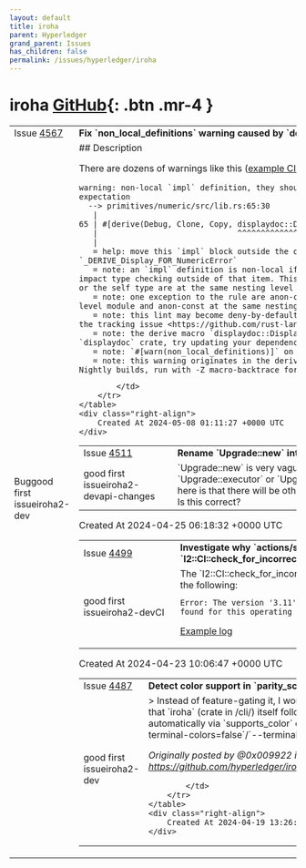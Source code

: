 ```yaml
---
layout: default
title: iroha
parent: Hyperledger
grand_parent: Issues
has_children: false
permalink: /issues/hyperledger/iroha
---
```


# iroha <span class="fs-3 right-align">[GitHub](https://github.com/hyperledger/iroha){: .btn .mr-4 }</span>


<div>
    <table>
        <tr>
            <td>
                Issue <a href="https://github.com/hyperledger/iroha/issues/4567" class=".btn">4567</a>
            </td>
            <td>
                <b>
                    Fix `non_local_definitions` warning caused by `derive(displaydoc::Display)`
                </b>
            </td>
        </tr>
        <tr>
            <td>
                <span class="chip">Bug</span><span class="chip">good first issue</span><span class="chip">iroha2-dev</span>
            </td>
            <td>
                ## Description

There are dozens of warnings like this ([example CI run](https://github.com/hyperledger/iroha/actions/runs/8994520149/job/24708092714?pr=4456)):

```
warning: non-local `impl` definition, they should be avoided as they go against expectation
  --> primitives/numeric/src/lib.rs:65:30
   |
65 | #[derive(Debug, Clone, Copy, displaydoc::Display)]
   |                              ^^^^^^^^^^^^^^^^^^^
   |
   = help: move this `impl` block outside the of the current constant `_DERIVE_Display_FOR_NumericError`
   = note: an `impl` definition is non-local if it is nested inside an item and may impact type checking outside of that item. This can be the case if neither the trait or the self type are at the same nesting level as the `impl`
   = note: one exception to the rule are anon-const (`const _: () = { ... }`) at top-level module and anon-const at the same nesting as the trait or type
   = note: this lint may become deny-by-default in the edition 2024 and higher, see the tracking issue <https://github.com/rust-lang/rust/issues/120363>
   = note: the derive macro `displaydoc::Display` may come from an old version of the `displaydoc` crate, try updating your dependency with `cargo update -p displaydoc`
   = note: `#[warn(non_local_definitions)]` on by default
   = note: this warning originates in the derive macro `displaydoc::Display` (in Nightly builds, run with -Z macro-backtrace for more info)
```
            </td>
        </tr>
    </table>
    <div class="right-align">
        Created At 2024-05-08 01:11:27 +0000 UTC
    </div>
</div>

<div>
    <table>
        <tr>
            <td>
                Issue <a href="https://github.com/hyperledger/iroha/issues/4511" class=".btn">4511</a>
            </td>
            <td>
                <b>
                    Rename `Upgrade::new` into `Upgrade::executor`
                </b>
            </td>
        </tr>
        <tr>
            <td>
                <span class="chip">good first issue</span><span class="chip">iroha2-dev</span><span class="chip">api-changes</span>
            </td>
            <td>
                `Upgrade::new` is very vague. Either rename it into `Upgrade::executor` or `UpgradeExecutor::new`.
The assumption here is that there will be other things to upgrade, not only executor. Is this correct?
            </td>
        </tr>
    </table>
    <div class="right-align">
        Created At 2024-04-25 06:18:32 +0000 UTC
    </div>
</div>

<div>
    <table>
        <tr>
            <td>
                Issue <a href="https://github.com/hyperledger/iroha/issues/4499" class=".btn">4499</a>
            </td>
            <td>
                <b>
                    Investigate why `actions/setup-python@v5` fails sometimes in `I2::CI::check_for_incorrect_images`
                </b>
            </td>
        </tr>
        <tr>
            <td>
                <span class="chip">good first issue</span><span class="chip">iroha2-dev</span><span class="chip">CI</span>
            </td>
            <td>
                The `I2::CI::check_for_incorrect_images` job fails sometimes with the following:

```
Error: The version '3.11' with architecture 'x64' was not found for this operating system.
```

[Example log](https://github.com/hyperledger/iroha/actions/runs/8796269117/job/24138820362#step:2:270)
            </td>
        </tr>
    </table>
    <div class="right-align">
        Created At 2024-04-23 10:06:47 +0000 UTC
    </div>
</div>

<div>
    <table>
        <tr>
            <td>
                Issue <a href="https://github.com/hyperledger/iroha/issues/4487" class=".btn">4487</a>
            </td>
            <td>
                <b>
                    Detect color support in `parity_scale_decoder`
                </b>
            </td>
        </tr>
        <tr>
            <td>
                <span class="chip">good first issue</span><span class="chip">iroha2-dev</span>
            </td>
            <td>
                > Instead of feature-gating it, I would suggest following the same pattern that `iroha` (crate in /cli/) itself follows:
> 
> * It detects colors support automatically via `supports_color` crate
> * User can override it by `--terminal-colors=false`/`--terminal-colors=true` flag

_Originally posted by @0x009922 in https://github.com/hyperledger/iroha/pull/4486#discussion_r1572274579_
            
            </td>
        </tr>
    </table>
    <div class="right-align">
        Created At 2024-04-19 13:26:20 +0000 UTC
    </div>
</div>

